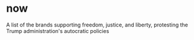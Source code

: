 # now
A list of the brands supporting freedom, justice, and liberty, protesting the Trump administration's autocratic policies
